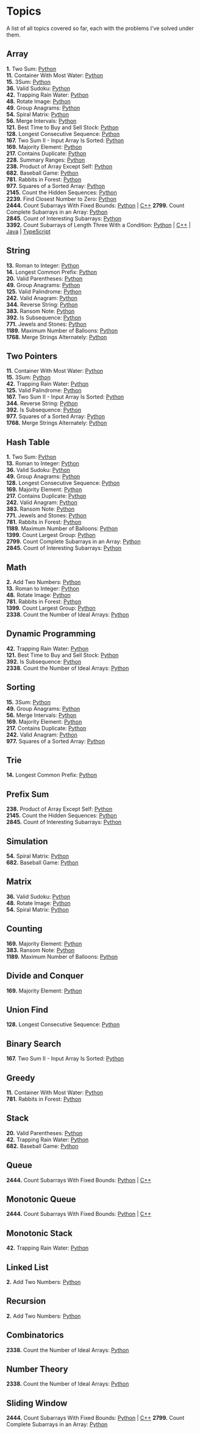 # Topics

A list of all topics covered so far, each with the problems I've solved under them.

## Array

**1.** Two Sum: [Python](solutions/1-two-sum.py)  
**11.** Container With Most Water: [Python](solutions/11-container-with-most-water.py)  
**15.** 3Sum: [Python](solutions/15-3sum.py)  
**36.** Valid Sudoku: [Python](solutions/36-valid-sudoku.py)  
**42.** Trapping Rain Water: [Python](solutions/42-trapping-rain-water.py)  
**48.** Rotate Image: [Python](solutions/48-rotate-image.py)  
**49.** Group Anagrams: [Python](solutions/49-group-anagrams.py)  
**54.** Spiral Matrix: [Python](solutions/54-spiral-matrix.py)  
**56.** Merge Intervals: [Python](solutions/56-merge-intervals.py)  
**121.** Best Time to Buy and Sell Stock: [Python](solutions/121-best-time-to-buy-and-sell-stock.py)  
**128.** Longest Consecutive Sequence: [Python](solutions/128-longest-consecutive-sequence.py)  
**167.** Two Sum II - Input Array Is Sorted: [Python](solutions/167-two-sum-ii-input-array-is-sorted.py)  
**169.** Majority Element: [Python](solutions/169-majority-element.py)  
**217.** Contains Duplicate: [Python](solutions/217-contains-duplicate.py)  
**228.** Summary Ranges: [Python](solutions/228-summary-ranges.py)  
**238.** Product of Array Except Self: [Python](solutions/238-product-of-array-except-self.py)  
**682.** Baseball Game: [Python](solutions/682-baseball-game.py)  
**781.** Rabbits in Forest: [Python](solutions/781-rabbits-in-forest.py)  
**977.** Squares of a Sorted Array: [Python](solutions/977-squares-of-a-sorted-array.py)  
**2145.** Count the Hidden Sequences: [Python](solutions/2145-count-the-hidden-sequences.py)  
**2239.** Find Closest Number to Zero: [Python](solutions/2239-find-closest-number-to-zero.py)  
**2444.** Count Subarrays With Fixed Bounds: [Python](solutions/2444-count-subarrays-with-fixed-bounds.py) | [C++](solutions/2444-count-subarrays-with-fixed-bounds.cpp) 
**2799.** Count Complete Subarrays in an Array: [Python](solutions/2799-count-complete-subarrays-in-an-array.py)  
**2845.** Count of Interesting Subarrays: [Python](solutions/2845-count-of-interesting-subarrays.py)  
**3392.** Count Subarrays of Length Three With a Condition: [Python](solutions/3392-count-subarrays-of-length-three-with-a-condition.py) | [C++](solutions/3392-count-subarrays-of-length-three-with-a-condition.cpp) | [Java](solutions/3392-count-subarrays-of-length-three-with-a-condition.java) | [TypeScript](solutions/3392-count-subarrays-of-length-three-with-a-condition.ts)  

## String

**13.** Roman to Integer: [Python](solutions/13-roman-to-integer.py)  
**14.** Longest Common Prefix: [Python](solutions/14-longest-common-prefix.py)  
**20.** Valid Parentheses: [Python](solutions/20-valid-parentheses.py)  
**49.** Group Anagrams: [Python](solutions/49-group-anagrams.py)  
**125.** Valid Palindrome: [Python](solutions/125-valid-palindrome.py)  
**242.** Valid Anagram: [Python](solutions/242-valid-anagram.py)  
**344.** Reverse String: [Python](solutions/344-reverse-string.py)  
**383.** Ransom Note: [Python](solutions/383-ransom-note.py)  
**392.** Is Subsequence: [Python](solutions/392-is-subsequence.py)  
**771.** Jewels and Stones: [Python](solutions/771-jewels-and-stones.py)  
**1189.** Maximum Number of Balloons: [Python](solutions/1189-maximum-number-of-balloons.py)  
**1768.** Merge Strings Alternately: [Python](solutions/1768-merge-strings-alternately.py)

## Two Pointers

**11.** Container With Most Water: [Python](solutions/11-container-with-most-water.py)  
**15.** 3Sum: [Python](solutions/15-3sum.py)  
**42.** Trapping Rain Water: [Python](solutions/42-trapping-rain-water.py)  
**125.** Valid Palindrome: [Python](solutions/125-valid-palindrome.py)  
**167.** Two Sum II - Input Array Is Sorted: [Python](solutions/167-two-sum-ii-input-array-is-sorted.py)  
**344.** Reverse String: [Python](solutions/344-reverse-string.py)  
**392.** Is Subsequence: [Python](solutions/392-is-subsequence.py)  
**977.** Squares of a Sorted Array: [Python](solutions/977-squares-of-a-sorted-array.py)  
**1768.** Merge Strings Alternately: [Python](solutions/1768-merge-strings-alternately.py)

## Hash Table

**1.** Two Sum: [Python](solutions/1-two-sum.py)  
**13.** Roman to Integer: [Python](solutions/13-roman-to-integer.py)  
**36.** Valid Sudoku: [Python](solutions/36-valid-sudoku.py)  
**49.** Group Anagrams: [Python](solutions/49-group-anagrams.py)  
**128.** Longest Consecutive Sequence: [Python](solutions/128-longest-consecutive-sequence.py)  
**169.** Majority Element: [Python](solutions/169-majority-element.py)  
**217.** Contains Duplicate: [Python](solutions/217-contains-duplicate.py)  
**242.** Valid Anagram: [Python](solutions/242-valid-anagram.py)  
**383.** Ransom Note: [Python](solutions/383-ransom-note.py)  
**771.** Jewels and Stones: [Python](solutions/771-jewels-and-stones.py)  
**781.** Rabbits in Forest: [Python](solutions/781-rabbits-in-forest.py)  
**1189.** Maximum Number of Balloons: [Python](solutions/1189-maximum-number-of-balloons.py)  
**1399.** Count Largest Group: [Python](solutions/1399-count-largest-group.py)  
**2799.** Count Complete Subarrays in an Array: [Python](solutions/2799-count-complete-subarrays-in-an-array.py)  
**2845.** Count of Interesting Subarrays: [Python](solutions/2845-count-of-interesting-subarrays.py)  

## Math

**2.** Add Two Numbers: [Python](solutions/2-add-two-numbers.py)  
**13.** Roman to Integer: [Python](solutions/13-roman-to-integer.py)  
**48.** Rotate Image: [Python](solutions/48-rotate-image.py)  
**781.** Rabbits in Forest: [Python](solutions/781-rabbits-in-forest.py)  
**1399.** Count Largest Group: [Python](solutions/1399-count-largest-group.py)  
**2338.** Count the Number of Ideal Arrays: [Python](solutions/2338-count-the-number-of-ideal-arrays.py)  

## Dynamic Programming

**42.** Trapping Rain Water: [Python](solutions/42-trapping-rain-water.py)  
**121.** Best Time to Buy and Sell Stock: [Python](solutions/121-best-time-to-buy-and-sell-stock.py)  
**392.** Is Subsequence: [Python](solutions/392-is-subsequence.py)  
**2338.** Count the Number of Ideal Arrays: [Python](solutions/2338-count-the-number-of-ideal-arrays.py)  

## Sorting

**15.** 3Sum: [Python](solutions/15-3sum.py)  
**49.** Group Anagrams: [Python](solutions/49-group-anagrams.py)  
**56.** Merge Intervals: [Python](solutions/56-merge-intervals.py)  
**169.** Majority Element: [Python](solutions/169-majority-element.py)  
**217.** Contains Duplicate: [Python](solutions/217-contains-duplicate.py)  
**242.** Valid Anagram: [Python](solutions/242-valid-anagram.py)  
**977.** Squares of a Sorted Array: [Python](solutions/977-squares-of-a-sorted-array.py)

## Trie

**14.** Longest Common Prefix: [Python](solutions/14-longest-common-prefix.py)

## Prefix Sum

**238.** Product of Array Except Self: [Python](solutions/238-product-of-array-except-self.py)  
**2145.** Count the Hidden Sequences: [Python](solutions/2145-count-the-hidden-sequences.py)  
**2845.** Count of Interesting Subarrays: [Python](solutions/2845-count-of-interesting-subarrays.py)  

## Simulation

**54.** Spiral Matrix: [Python](solutions/54-spiral-matrix.py)  
**682.** Baseball Game: [Python](solutions/682-baseball-game.py)

## Matrix

**36.** Valid Sudoku: [Python](solutions/36-valid-sudoku.py)  
**48.** Rotate Image: [Python](solutions/48-rotate-image.py)  
**54.** Spiral Matrix: [Python](solutions/54-spiral-matrix.py)

## Counting

**169.** Majority Element: [Python](solutions/169-majority-element.py)  
**383.** Ransom Note: [Python](solutions/383-ransom-note.py)  
**1189.** Maximum Number of Balloons: [Python](solutions/1189-maximum-number-of-balloons.py)  

## Divide and Conquer

**169.** Majority Element: [Python](solutions/169-majority-element.py)

## Union Find

**128.** Longest Consecutive Sequence: [Python](solutions/128-longest-consecutive-sequence.py)

## Binary Search

**167.** Two Sum II - Input Array Is Sorted: [Python](solutions/167-two-sum-ii-input-array-is-sorted.py)

## Greedy

**11.** Container With Most Water: [Python](solutions/11-container-with-most-water.py)  
**781.** Rabbits in Forest: [Python](solutions/781-rabbits-in-forest.py)  

## Stack

**20.** Valid Parentheses: [Python](solutions/20-valid-parentheses.py)  
**42.** Trapping Rain Water: [Python](solutions/42-trapping-rain-water.py)  
**682.** Baseball Game: [Python](solutions/682-baseball-game.py)

## Queue

**2444.** Count Subarrays With Fixed Bounds: [Python](solutions/2444-count-subarrays-with-fixed-bounds.py) | [C++](solutions/2444-count-subarrays-with-fixed-bounds.cpp) 

## Monotonic Queue

**2444.** Count Subarrays With Fixed Bounds: [Python](solutions/2444-count-subarrays-with-fixed-bounds.py) | [C++](solutions/2444-count-subarrays-with-fixed-bounds.cpp) 

## Monotonic Stack

**42.** Trapping Rain Water: [Python](solutions/42-trapping-rain-water.py)

## Linked List

**2.** Add Two Numbers: [Python](solutions/2-add-two-numbers.py)

## Recursion

**2.** Add Two Numbers: [Python](solutions/2-add-two-numbers.py)

## Combinatorics

**2338.** Count the Number of Ideal Arrays: [Python](solutions/2338-count-the-number-of-ideal-arrays.py)  

## Number Theory

**2338.** Count the Number of Ideal Arrays: [Python](solutions/2338-count-the-number-of-ideal-arrays.py)  

## Sliding Window

**2444.** Count Subarrays With Fixed Bounds: [Python](solutions/2444-count-subarrays-with-fixed-bounds.py) | [C++](solutions/2444-count-subarrays-with-fixed-bounds.cpp) 
**2799.** Count Complete Subarrays in an Array: [Python](solutions/2799-count-complete-subarrays-in-an-array.py)  